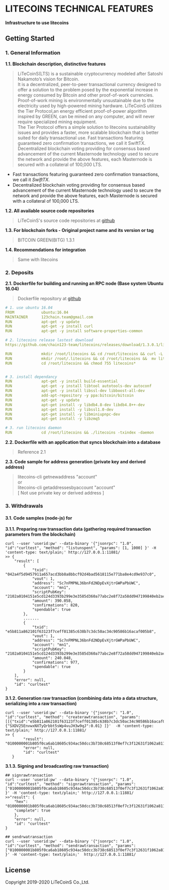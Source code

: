 # LITECOINS TECHNICAL FEATURES
 **Infrastructure to use litecoins**

## Getting Started

### 1. General Information

**1.1. Blockchain description, distinctive features**
> LiTeCoinS(LTS) is a sustainable cryptocurrency modeled after Satoshi Nakamoto’s vision for Bitcoin.  
It is a decentralized, peer-to-peer transactional currency designed to offer a solution to the problem posed by the exponential increase in energy consumed by Bitcoin and other proof-of-work currencies.   
Proof-of-work mining is environmentally unsustainable due to the electricity used by high-powered mining hardware.  LiTeCoinS utilizes the Tier Protocol,an energy efficient proof-of-power algorithm inspired by GREEN, can be mined on any computer, and will never require specialized mining equipment.  
The Tier Protocol offers a simple solution to litecoins sustainability issues and provides a faster, more scalable blockchain that is better suited for daily transactional use.
Fast transactions featuring guaranteed zero confirmation transactions, we call it SwiftTX.  Decentralized blockchain voting providing for consensus based advancement of the current Masternode technology used to secure the network and provide the above features, each Masternode is secured with a collateral of 100,000 LTS.
- Fast transactions featuring guaranteed zero confirmation transactions, we call it _SwiftTX_.
- Decentralized blockchain voting providing for consensus based advancement of the current Masternode technology used to secure the network and provide the above features, each Masternode is secured with a collateral of 100,000 LTS.

**1.2. All available source code repositories**
> LiTeCoinS's source code repositories at [github](https://github.com/chain123-team/litecoins)

**1.3. For blockchain forks - Original project name and its version or tag**
> BITCOIN GREEN(BITG) 1.3.1

**1.4. Recommendations for integration**
> Same with litecoins

### 2. Deposits

**2.1. Dockerfile for building and running an RPC node (Base system Ubuntu 16.04)**
> Dockerfile repository at [github](https://github.com/litecoins/litecoins/Dockerfile)
```yml
# 1. use ubuntu 16.04
FROM            ubuntu:16.04
MAINTAINER      123chain.team@gmail.com
RUN             apt-get -y update
RUN             apt-get -y install curl
RUN             apt-get -y install software-properties-common

# 2. litecoins release lastest download
https://github.com/chain123-team/litecoins/releases/download/1.3.0.1/litecoins-1.3.0.1-arm-linux-gnu-ubuntu.16.0.4.tar.gz

RUN             mkdir /root/litecoins && cd /root/litecoins && curl -L https://github.com/chain123-team/litecoins/releases/download/1.3.0.1/litecoins-1.3.0.1-arm-linux-gnu-ubuntu.16.0.4.tar.gz
RUN             mkdir /root/.litecoins && cd /root/litecoins &&  mv litecoins.conf /root/.litecoins/ && chmod 755 litecoins*
RUN             cd /root/litecoins && chmod 755 litecoins*


# 3. install dependancy
RUN             apt-get -y install build-essential
RUN             apt-get -y install libtool autotools-dev autoconf
RUN             apt-get -y install libssl-dev libboost-all-dev
RUN             add-apt-repository -y ppa:bitcoin/bitcoin
RUN             apt-get -y update
RUN             apt-get install -y libdb4.8-dev libdb4.8++-dev
RUN             apt-get install -y libssl1.0-dev
RUN             apt-get install -y libminiupnpc-dev
RUN             apt-get install -y libzmq5

# 3. run litecoins daemon
RUN             cd /root/litecoins && ./litecoins -txindex -daemon
```

**2.2. Dockerfile with an application that syncs blockchain into a database**
> Reference 2.1

**2.3. Code sample for address generation (private key and derived address)**
> litecoins-cli getnewaddress "account"  
> or  
> litecoins-cli getaddressesbyaccount "account"  
> [ Not use private key or derived address ]


### 3. Withdrawals
#### 3.1. Code samples (node-js) for

**3.1.1. Preparing raw transaction data (gathering required transaction parameters from the blockchain)**  
```linux
curl --user 'userid:pw' --data-binary '{"jsonrpc": "1.0", "id":"curltest", "method": "listunspent", "params": [1, 1000] }' -H 'content-type: text/plain;' http://127.0.0.1:11881/
>> {
    "result": [
  		{
  			"txid": "042a4f5d9457911a657acd3bb8a8bbcf92d4bad5618115e771ba8e4cd9e937c0",
  			"vout": 1,
  			"address": "Sc7nFMPNL36bnFd2NDpEvXjtrGWPaPbUWC",
  			"account": "mn1",
  			"scriptPubKey": "2102a0104151e5cd124d3393b299e3e3585d360a77abc2e8f72a58dd947199840eb2ac",
  			"amount": 390.058,
  			"confirmations": 820,
  			"spendable": true
  		},
  		.......		
  		{
  			"txid": "e5b811a862101f63123f7ceff01385c638b7c3dc50ac34c90586b16acaf005b8",
  			"vout": 1,
  			"address": "Sc7nFMPNL36bnFd2NDpEvXjtrGWPaPbUWC",
  			"account": "mn1",
  			"scriptPubKey": "2102a0104151e5cd124d3393b299e3e3585d360a77abc2e8f72a58dd947199840eb2ac",
  			"amount": 240.048,
  			"confirmations": 977,
  			"spendable": true
  		}
  	],
  	"error": null,
  	"id": "curltest"
}	
```
**3.1.2. Generation raw transaction (combining data into a data structure, serializing into a raw transaction)**
```linux
curl --user 'userid:pw' --data-binary '{"jsonrpc": "1.0", "id":"curltest", "method": "createrawtransaction", "params": [[{"txid":"e5b811a862101f63123f7ceff01385c638b7c3dc50ac34c90586b16acaf005b8","vout":1}], {"SXDV25EnvwxNXTyQrbbt5sWp4vuJH3w9qJ":0.01} ]}'  -H 'content-type: text/plain;' http://127.0.0.1:11881/
>> {
   		"result": "0100000001b805f0ca6ab18605c934ac50dcc3b738c68513f0ef7c3f12631f1062a811b8e50100000000ffffffff0140420f00000000001976a9146cd68a4a7f627b5d1424a2fb21970588de6d3e6d88ac00000000",
   		"error": null,
   		"id": "curltest"
   }
```
**3.1.3. Signing and broadcasting raw transaction)**
```linux
## signrawtransaction
curl --user 'userid:pw' --data-binary '{"jsonrpc": "1.0", "id":"curltest", "method": "signrawtransaction", "params": ["0100000001b805f0ca6ab18605c934ac50dcc3b738c68513f0ef7c3f12631f1062a811b8e50100000000ffffffff0140420f00000000001976a9146cd68a4a7f627b5d1424a2fb21970588de6d3e6d88ac00000000"] }' -H 'content-type: text/plain;' http://127.0.0.1:11881/
>>"result": {
    "hex": "0100000001b805f0ca6ab18605c934ac50dcc3b738c68513f0ef7c3f12631f1062a811b8e50100000049483045022100a421eb0e31a77eb6dfc5653cc5a7650f7a8071e9c74677e722e0c5349eb76e3a02204353ee7728fed1d047344513580fac2e48d120069c3f64f5da10ae3e7f51902601ffffffff0140420f00000000001976a9146cd68a4a7f627b5d1424a2fb21970588de6d3e6d88ac00000000",
    "complete": true
    },
    "error": null,
    "id": "curltest"
}
		
## sendrwatransaction
curl --user 'userid:pw' --data-binary '{"jsonrpc": "1.0", "id":"curltest", "method": "sendrawtransaction", "params": ["0100000001b805f0ca6ab18605c934ac50dcc3b738c68513f0ef7c3f12631f1062a811b8e50100000049483045022100a421eb0e31a77eb6dfc5653cc5a7650f7a8071e9c74677e722e0c5349eb76e3a02204353ee7728fed1d047344513580fac2e48d120069c3f64f5da10ae3e7f51902601ffffffff0140420f00000000001976a9146cd68a4a7f627b5d1424a2fb21970588de6d3e6d88ac00000000"] }' -H 'content-type: text/plain;'  http://127.0.0.1:11881/
```

## License

Copyright 2019-2020 LiTeCoinS Co.,Ltd.
